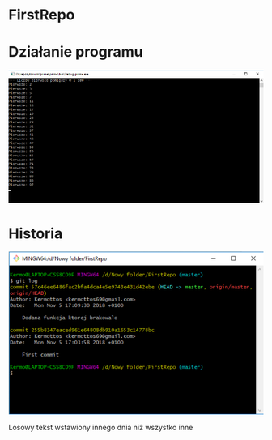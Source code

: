 # FirstRepo
# Działanie programu
![Obrazek](/img/1.png)

# Historia
![Obrazek2](/img/2.png)


Losowy tekst wstawiony innego dnia niż wszystko inne
